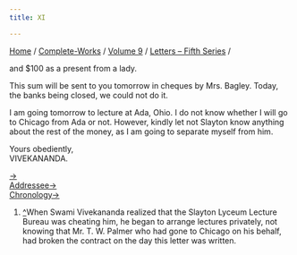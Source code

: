 ```yaml
---
title: XI

---
```



[Home](../../../index.htm) / [Complete-Works](../../complete_works.htm)
/ [Volume 9](../volume_9_contents.htm) / [Letters – Fifth
Series](letters_fifth_series_contents.htm) /

 and $100 as a present from a lady.

This sum will be sent to you tomorrow in cheques by Mrs. Bagley. Today,
the banks being closed, we could not do it.

I am going tomorrow to lecture at Ada, Ohio. I do not know whether I
will go to Chicago from Ada or not. However, kindly let not Slayton know
anything about the rest of the money, as I am going to separate myself
from him.

Yours obediently,  
VIVEKANANDA.

[→](012_mother.htm)  
[Addressee→](012_mother.htm)  
[Chronology→](../../volume_4/writings_prose/what_we_believe_in.htm)



1.  [^](#fn1_1)When Swami Vivekananda realized that the Slayton Lyceum
    Lecture Bureau was cheating him, he began to arrange lectures
    privately, not knowing that Mr. T. W. Palmer who had gone to Chicago
    on his behalf, had broken the contract on the day this letter was
    written.
